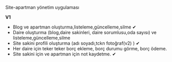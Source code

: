 
Site-apartman yönetim uygulaması

**V1**

- Blog ve apartman oluşturma,listeleme,güncelleme,silme ✔
- Daire oluşturma  (blog,daire sakinleri, daire sorumlusu,oda sayısı) ve listeleme,güncelleme,silme
- Site sakini profili oluşturma (adı soyadı,tckn fotoğraf(v2) )   ✔ 
- Her daire için teker teker borç ekleme, borç durumu görme, borç ödeme.
- Site sakini için ve apartman için not kaydetme.  ✔ 
